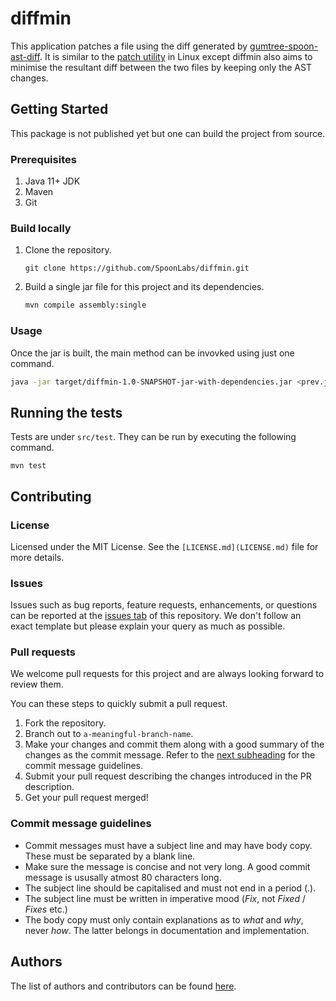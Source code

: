 # diffmin

This application patches a file using the diff generated by
[gumtree-spoon-ast-diff](https://github.com/SpoonLabs/gumtree-spoon-ast-diff).
It is similar to the
[patch utility](https://man7.org/linux/man-pages/man1/patch.1.html) in Linux
except diffmin also aims to minimise the resultant diff between the two files
by keeping only the AST changes.

## Getting Started

This package is not published yet but one can build the project from source.

### Prerequisites

1. Java 11+ JDK
2. Maven
3. Git

### Build locally

1. Clone the repository.
   ```shell
   git clone https://github.com/SpoonLabs/diffmin.git
   ```

2. Build a single jar file for this project and its dependencies.
   ```sh
   mvn compile assembly:single
   ```

### Usage

Once the jar is built, the main method can be invovked using just one command.

```sh
java -jar target/diffmin-1.0-SNAPSHOT-jar-with-dependencies.jar <prev.java> <new.java>
```

## Running the tests

Tests are under `src/test`. They can be run by executing the following command.

```shell
mvn test
```

## Contributing

### License

Licensed under the MIT License. See the `[LICENSE.md](LICENSE.md)` file for more
details.

### Issues

Issues such as bug reports, feature requests, enhancements, or questions can be
reported at the [issues tab](https://github.com/SpoonLabs/diffmin/issues) of
this repository. We don't follow an exact template but please explain your query
as much as possible.

### Pull requests

We welcome pull requests for this project and are always looking forward to
review them.

You can these steps to quickly submit a pull request.

1. Fork the repository.
2. Branch out to `a-meaningful-branch-name`.
3. Make your changes and commit them along with a good summary of the changes as
   the commit message. Refer to the [next subheading](#commit-message-guidelines)
   for the commit message guidelines.
3. Submit your pull request describing the changes introduced in the PR
   description.
4. Get your pull request merged!

### Commit message guidelines

- Commit messages must have a subject line and may have body copy. These must be
  separated by a blank line.
- Make sure the message is concise and not very long. A good commit message is
  ususally atmost 80 characters long.
- The subject line should be capitalised and must not end in a period (.).
- The subject line must be written in imperative mood (*Fix*, not *Fixed* /
  *Fixes* etc.)
- The body copy must only contain explanations as to *what* and *why*, never
  *how*. The latter belongs in documentation and implementation.

## Authors

The list of authors and contributors can be found
[here](https://github.com/SpoonLabs/diffmin/graphs/contributors).
